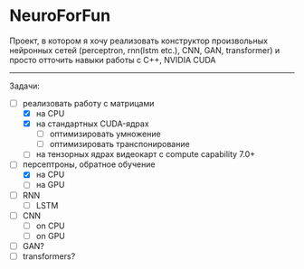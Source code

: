 # NeuroForFun
Проект, в котором я хочу реализовать конструктор произвольных нейронных сетей (perceptron, rnn(lstm etc.), CNN, GAN, transformer) и просто отточить навыки работы с C++, NVIDIA CUDA

---

Задачи:
- [ ] реализовать работу с матрицами
  - [x] на CPU
  - [x] на стандартных CUDA-ядрах
    - [ ] оптимизировать умножение
    - [ ] оптимизировать транспонирование
  - [ ] на тензорных ядрах видеокарт с compute capability 7.0+
- [ ] персептроны, обратное обучение
  - [x] на CPU
  - [ ] на GPU
- [ ] RNN
  - [ ] LSTM
- [ ] CNN
  - [ ] on CPU
  - [ ] on GPU
- [ ] GAN?
- [ ] transformers?

